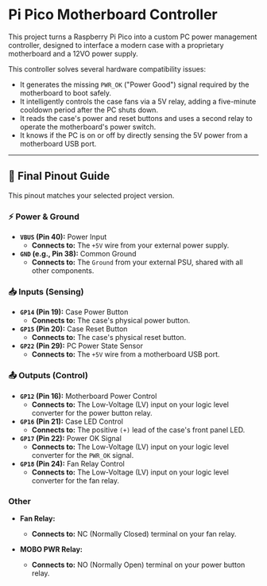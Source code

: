 # Pi Pico Motherboard Controller

This project turns a Raspberry Pi Pico into a custom PC power management controller, designed to interface a modern case with a proprietary motherboard and a 12VO power supply.

This controller solves several hardware compatibility issues:

- It generates the missing `PWR_OK` ("Power Good") signal required by the motherboard to boot safely.
- It intelligently controls the case fans via a 5V relay, adding a five-minute cooldown period after the PC shuts down.
- It reads the case's power and reset buttons and uses a second relay to operate the motherboard's power switch.
- It knows if the PC is on or off by directly sensing the 5V power from a motherboard USB port.

---

## 🔌 Final Pinout Guide

This pinout matches your selected project version.

### ⚡ Power & Ground

- **`VBUS` (Pin 40):** Power Input
  - **Connects to:** The `+5V` wire from your external power supply.
- **`GND` (e.g., Pin 38):** Common Ground
  - **Connects to:** The `Ground` from your external PSU, shared with all other components.

### 📥 Inputs (Sensing)

- **`GP14` (Pin 19):** Case Power Button
  - **Connects to:** The case's physical power button.
- **`GP15` (Pin 20):** Case Reset Button
  - **Connects to:** The case's physical reset button.
- **`GP22` (Pin 29):** PC Power State Sensor
  - **Connects to:** The `+5V` wire from a motherboard USB port.

### 📤 Outputs (Control)

- **`GP12` (Pin 16):** Motherboard Power Control
  - **Connects to:** The Low-Voltage (LV) input on your logic level converter for the power button relay.
- **`GP16` (Pin 21):** Case LED Control
  - **Connects to:** The positive `(+)` lead of the case's front panel LED.
- **`GP17` (Pin 22):** Power OK Signal
  - **Connects to:** The Low-Voltage (LV) input on your logic level converter for the `PWR_OK` signal.
- **`GP18` (Pin 24):** Fan Relay Control
  - **Connects to:** The Low-Voltage (LV) input on your logic level converter for the fan relay.

###  Other

- **Fan Relay:** 
  - **Connects to:** NC (Normally Closed) terminal on your fan relay.

- **MOBO PWR Relay:** 
  - **Connects to:** NO (Normally Open) terminal on your power button relay.